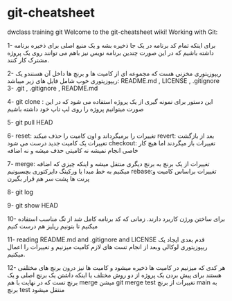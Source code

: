 # git-cheatsheet
dwclass training git
Welcome to the git-cheatsheet wiki!
Working with Git:

1- برای اینکه تمام کد برنامه در یک جا ذخیره بشه و یک منبع اصلی برای ذخیره برنامه داشته باشیم که در این صورت 
چندین برنامه نویس نیز باهم می توانند روی یک پروژه مشترک کار کنند.

2- ریپوزیتوری مخزنی هست که مجموعه ای از کامیت ها و برنچ ها داخل آن هستندو یک ریپوزیتوری خوب شامل فایل های زیر میباشد:
README.md , LICENSE , .gitignore
3- .git , .gitignore , README.md

4- git clone : 
این دستور برای نمونه گیری از یک پروژه استفاده می شود که در این صورت میتوانیم پروژه را روی لپ تاپ خود داشته باشیم

5- git pull HEAD

6- reset: تغییرات را برمیگرداند و اون کامیت را حذف میکند
revert: بعد از بازگشت تغییرات یک کامیت جدید درست می شود
checkout: تغییرات باز میگردند اما هیچ کار خاصی انجام نمیشه نه کامیتی حذف میشه و نه اضافه

7- merge: تغییرات از یک برنچ به برنچ دیگری منتقل میشه و اینکه چیزی که اضافه میکنیم به خط مبدا یا ورکینگ دایرکتوری بچسبونیم
rebase:تغییرات براساس کامیت و پرنت ها پشت سر هم قرار بگیرن 

8- git log

9- git show HEAD

10- برای ساختن ورژن کاربرد دارند. زمانی که کد برنامه کامل شد از تگ مناسب استفاده میکنیم تا بتونیم ریلیز هم درست کنیم

11- reading README.md and .gitignore and LICENSE 
قدم بعدی ایجاد یک ریپوزیتوری لوکالی وبعد از انجام تست های لازم کامیت میزنیم و تغییرات را اعمال میکنیم.

12- هر کدی که میزنیم در کامیت ها ذخیره میشود و کامیت ها نیز درون برنچ های مختلفی هستند
برای پیش بردن یک پروژه از دو روش مختلف یا اینکه داشتن یک برنچ اصلی و یک برنچ تست که در نهایت با هم merge میشن
 git merge test تغییرات از برنچ main به برنچ test منتقل میشود



